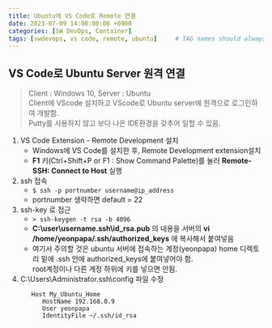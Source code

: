 ```yaml
---
title: Ubuntu에 VS Code로 Remote 연결
date: 2023-07-09 14:00:00:00 +0900
categories: [SW DevOps, Container]
tags: [swdevops, vs code, remote, ubuntu]     # TAG names should always be lowercase
--- 
```


## VS Code로 Ubuntu Server 원격 연결
> Client : Windows 10, Server : Ubuntu <br> Client에 VScode 설치하고 VScode로 Ubuntu server에 원격으로 로그인하여 개발함.<br>
Putty를 사용하지 않고 보다 나은 IDE환경을 갖추어 일할 수 있음.

1. VS Code Extension - Remote Development 설치
   - Windows에 VS Code를 설치한 후, Remote Development extension설치
   - **F1** 키(Ctrl+Shift+P or F1 : Show Command Palette)를 눌러 **Remote-SSH: Connect to Host** 실행
2. ssh 접속
   - ```$ ssh -p portnumber username@ip_address``` 
   - portnumber 생략하면 default = 22 
3. ssh-key 로 접근
   - ```> ssh-keygen -t rsa -b 4096```
   - **C:\user\username\.ssh\id_rsa.pub** 의 내용을 서버의 **vi /home/yeonpapa/.ssh/authorized_keys** 에 복사해서 붙여넣음
   - 여기서 주의할 것은 ubuntu 서버에 접속하는 계정(yeonpapa) home 디렉토리 밑에 .ssh 안에 authorized_keys에 붙여넣어야 함.<br> root계정이나 다른 계정 하위에 키를 넣으면 안됨.
4. C:\Users\Administrator\.ssh\config 파일 수정
   ```config
      Host My_Ubuntu_Home
         HostName 192.168.0.9
         User yeonpapa
         IdentityFile ~/.ssh/id_rsa
   ```
   
